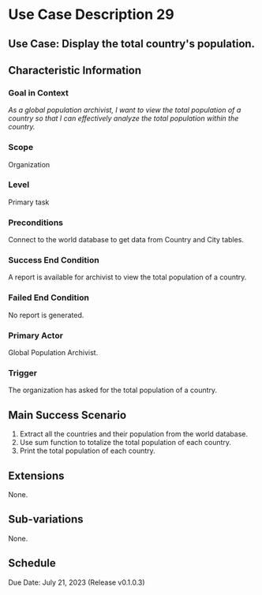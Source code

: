# Use Case Description 29

## Use Case: Display the total country's population.

## Characteristic Information

### Goal in Context
*As a global population archivist, I want to view the total population of a country so that I can effectively analyze the total population within the country.*

### Scope
Organization

### Level
Primary task

### Preconditions
Connect to the world database to get data from Country and City tables. 

### Success End Condition
A report is available for archivist to view the total population of a country.

### Failed End Condition
No report is generated. 

### Primary Actor
Global Population Archivist. 

### Trigger
The organization has asked for the total population of a country.

## Main Success Scenario
1. Extract all the countries and their population from the world database.
2. Use sum function to totalize the total population of each country.
3. Print the total population of each country.

## Extensions
None.

## Sub-variations
None.

## Schedule
Due Date: July 21, 2023 (Release v0.1.0.3)

